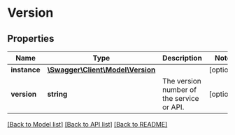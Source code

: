 # Version

## Properties
Name | Type | Description | Notes
------------ | ------------- | ------------- | -------------
**instance** | [**\Swagger\Client\Model\Version**](Version.md) |  | [optional] 
**version** | **string** | The version number of the service or API. | [optional] 

[[Back to Model list]](../../README.md#documentation-for-models) [[Back to API list]](../../README.md#documentation-for-api-endpoints) [[Back to README]](../../README.md)

